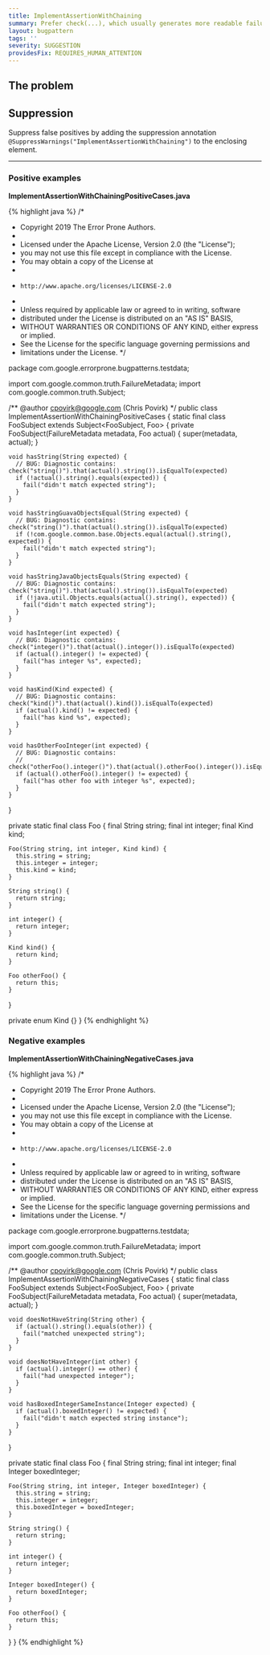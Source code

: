 ```yaml
---
title: ImplementAssertionWithChaining
summary: Prefer check(...), which usually generates more readable failure messages.
layout: bugpattern
tags: ''
severity: SUGGESTION
providesFix: REQUIRES_HUMAN_ATTENTION
---
```


<!--
*** AUTO-GENERATED, DO NOT MODIFY ***
To make changes, edit the @BugPattern annotation or the explanation in docs/bugpattern.
-->

## The problem


## Suppression
Suppress false positives by adding the suppression annotation `@SuppressWarnings("ImplementAssertionWithChaining")` to the enclosing element.

----------

### Positive examples
__ImplementAssertionWithChainingPositiveCases.java__

{% highlight java %}
/*
 * Copyright 2019 The Error Prone Authors.
 *
 * Licensed under the Apache License, Version 2.0 (the "License");
 * you may not use this file except in compliance with the License.
 * You may obtain a copy of the License at
 *
 *     http://www.apache.org/licenses/LICENSE-2.0
 *
 * Unless required by applicable law or agreed to in writing, software
 * distributed under the License is distributed on an "AS IS" BASIS,
 * WITHOUT WARRANTIES OR CONDITIONS OF ANY KIND, either express or implied.
 * See the License for the specific language governing permissions and
 * limitations under the License.
 */

package com.google.errorprone.bugpatterns.testdata;

import com.google.common.truth.FailureMetadata;
import com.google.common.truth.Subject;

/** @author cpovirk@google.com (Chris Povirk) */
public class ImplementAssertionWithChainingPositiveCases {
  static final class FooSubject extends Subject<FooSubject, Foo> {
    private FooSubject(FailureMetadata metadata, Foo actual) {
      super(metadata, actual);
    }

    void hasString(String expected) {
      // BUG: Diagnostic contains: check("string()").that(actual().string()).isEqualTo(expected)
      if (!actual().string().equals(expected)) {
        fail("didn't match expected string");
      }
    }

    void hasStringGuavaObjectsEqual(String expected) {
      // BUG: Diagnostic contains: check("string()").that(actual().string()).isEqualTo(expected)
      if (!com.google.common.base.Objects.equal(actual().string(), expected)) {
        fail("didn't match expected string");
      }
    }

    void hasStringJavaObjectsEquals(String expected) {
      // BUG: Diagnostic contains: check("string()").that(actual().string()).isEqualTo(expected)
      if (!java.util.Objects.equals(actual().string(), expected)) {
        fail("didn't match expected string");
      }
    }

    void hasInteger(int expected) {
      // BUG: Diagnostic contains: check("integer()").that(actual().integer()).isEqualTo(expected)
      if (actual().integer() != expected) {
        fail("has integer %s", expected);
      }
    }

    void hasKind(Kind expected) {
      // BUG: Diagnostic contains: check("kind()").that(actual().kind()).isEqualTo(expected)
      if (actual().kind() != expected) {
        fail("has kind %s", expected);
      }
    }

    void hasOtherFooInteger(int expected) {
      // BUG: Diagnostic contains:
      // check("otherFoo().integer()").that(actual().otherFoo().integer()).isEqualTo(expected)
      if (actual().otherFoo().integer() != expected) {
        fail("has other foo with integer %s", expected);
      }
    }
  }

  private static final class Foo {
    final String string;
    final int integer;
    final Kind kind;

    Foo(String string, int integer, Kind kind) {
      this.string = string;
      this.integer = integer;
      this.kind = kind;
    }

    String string() {
      return string;
    }

    int integer() {
      return integer;
    }

    Kind kind() {
      return kind;
    }

    Foo otherFoo() {
      return this;
    }
  }

  private enum Kind {}
}
{% endhighlight %}

### Negative examples
__ImplementAssertionWithChainingNegativeCases.java__

{% highlight java %}
/*
 * Copyright 2019 The Error Prone Authors.
 *
 * Licensed under the Apache License, Version 2.0 (the "License");
 * you may not use this file except in compliance with the License.
 * You may obtain a copy of the License at
 *
 *     http://www.apache.org/licenses/LICENSE-2.0
 *
 * Unless required by applicable law or agreed to in writing, software
 * distributed under the License is distributed on an "AS IS" BASIS,
 * WITHOUT WARRANTIES OR CONDITIONS OF ANY KIND, either express or implied.
 * See the License for the specific language governing permissions and
 * limitations under the License.
 */

package com.google.errorprone.bugpatterns.testdata;

import com.google.common.truth.FailureMetadata;
import com.google.common.truth.Subject;

/** @author cpovirk@google.com (Chris Povirk) */
public class ImplementAssertionWithChainingNegativeCases {
  static final class FooSubject extends Subject<FooSubject, Foo> {
    private FooSubject(FailureMetadata metadata, Foo actual) {
      super(metadata, actual);
    }

    void doesNotHaveString(String other) {
      if (actual().string().equals(other)) {
        fail("matched unexpected string");
      }
    }

    void doesNotHaveInteger(int other) {
      if (actual().integer() == other) {
        fail("had unexpected integer");
      }
    }

    void hasBoxedIntegerSameInstance(Integer expected) {
      if (actual().boxedInteger() != expected) {
        fail("didn't match expected string instance");
      }
    }
  }

  private static final class Foo {
    final String string;
    final int integer;
    final Integer boxedInteger;

    Foo(String string, int integer, Integer boxedInteger) {
      this.string = string;
      this.integer = integer;
      this.boxedInteger = boxedInteger;
    }

    String string() {
      return string;
    }

    int integer() {
      return integer;
    }

    Integer boxedInteger() {
      return boxedInteger;
    }

    Foo otherFoo() {
      return this;
    }
  }
}
{% endhighlight %}

